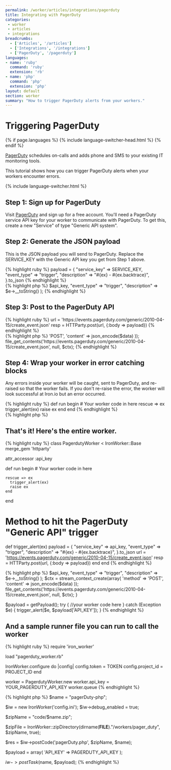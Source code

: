 ```yaml
---
permalink: /worker/articles/integrations/pagerduty
title: Integrating with PagerDuty
categories:
 - worker
 - articles
 - integrations
breadcrumbs:
  - ['Articles', '/articles']
  - ['Integrations', '/integrations']
  - ['PagerDuty', '/pagerduty']
languages:
- name: 'ruby'
  command: 'ruby'
  extension: 'rb'
- name: 'php'
  command: 'php'
  extension: 'php'
layout: default
section: worker
summary: "How to trigger PagerDuty alerts from your workers."
---
```


# Triggering PagerDuty

{% if page.languages %}
{% include language-switcher-head.html %}
{% endif %}

[PagerDuty](http://www.pagerduty.com) schedules on-calls and adds phone and SMS to your existing IT monitoring tools.

This tutorial shows how you can trigger PagerDuty alerts when your workers encounter errors.

{% include language-switcher.html %}


## Step 1: Sign up for PagerDuty

Visit [PagerDuty](http://www.pagerduty.com) and sign up for a free account. You'll need a PagerDuty service API key
for your worker to communicate with PagerDuty. To get this, create a new "Service" of type "Generic API system".


## Step 2: Generate the JSON payload

This is the JSON payload you will send to PagerDuty. Replace the SERVICE_KEY with the Generic API key you get from Step 1 above.

<div class="ruby">
{% highlight ruby %}
payload = {
  "service_key" => SERVICE_KEY,
  "event_type" => "trigger",
  "description" => "#{ex} - #{ex.backtrace}",
}.to_json
{% endhighlight %}
</div>
<div class="php">
{% highlight php %}
<?php
  $data = array(
      'service_key' => $api_key,
      "event_type" => "trigger",
      "description" => $e->__toString()
  );
{% endhighlight %}
</div>



## Step 3: Post to the PagerDuty API

<div class="ruby">
{% highlight ruby %}
url = 'https://events.pagerduty.com/generic/2010-04-15/create_event.json'
resp = HTTParty.post(url, {:body => payload})
{% endhighlight %}
</div>
<div class="php">
{% highlight php %}
<?php
  $ctx = stream_context_create(array(
      'method' => 'POST',
      'content' => json_encode($data)
  ));
  file_get_contents('https://events.pagerduty.com/generic/2010-04-15/create_event.json', null, $ctx);
{% endhighlight %}
</div>



## Step 4: Wrap your worker in error catching blocks

Any errors inside your worker will be caught, sent to PagerDuty, and re-raised so that the worker fails. If you don't re-raise
the error, the worker will look successful at Iron.io but an error occurred.

<div class="ruby">
{% highlight ruby %}
def run
  begin
    # Your worker code in here
  rescue => ex
    trigger_alert(ex)
    raise ex
  end
end
{% endhighlight %}
</div>
<div class="php">
{% highlight php %}
<?php
try
{
    //your worker code here
}
catch (Exception $e)
{
    trigger_alert($e, $payload['API_KEY']);
}
{% endhighlight %}
</div>



## That's it! Here's the entire worker.

<div class="ruby">
{% highlight ruby %}
class PagerdutyWorker < IronWorker::Base
  merge_gem 'httparty'

  attr_accessor :api_key

  def run
    begin
      # Your worker code in here

    rescue => ex
      trigger_alert(ex)
      raise ex
    end
  end


  # Method to hit the PagerDuty "Generic API" trigger
  def trigger_alert(ex)
    payload = {
      "service_key" => api_key,
      "event_type" => "trigger",
      "description" => "#{ex} - #{ex.backtrace}",
    }.to_json
    url = 'https://events.pagerduty.com/generic/2010-04-15/create_event.json'
    resp = HTTParty.post(url, {:body => payload})
  end
end
{% endhighlight %}
</div>
<div class="php">
{% highlight php %}
<?php
function trigger_alert(Exception $e, $api_key)
{
    $data = array(
        'service_key' => $api_key,
        "event_type" => "trigger",
        "description" => $e->__toString()
    );
    $ctx = stream_context_create(array(
        'method' => 'POST',
        'content' => json_encode($data)
    ));
    file_get_contents('https://events.pagerduty.com/generic/2010-04-15/create_event.json', null, $ctx);
}

$payload = getPayload();
try
{
    //your worker code here
}
catch (Exception $e)
{
    trigger_alert($e, $payload['API_KEY']);
}
{% endhighlight %}
</div>


## And a sample runner file you can run to call the worker

<div class="ruby">
{% highlight ruby %}
require 'iron_worker'

load "pagerduty_worker.rb"

IronWorker.configure do |config|
  config.token = TOKEN
  config.project_id = PROJECT_ID
end

worker = PagerdutyWorker.new
worker.api_key = YOUR_PAGERDUTY_API_KEY
worker.queue
{% endhighlight %}
</div>
<div class="php">
{% highlight php %}
<?php
include("../IronWorker.class.php");

$name = "pagerDuty-php";

$iw = new IronWorker('config.ini');
$iw->debug_enabled = true;

$zipName = "code/$name.zip";

$zipFile = IronWorker::zipDirectory(dirname(__FILE__)."/workers/pager_duty", $zipName, true);

$res = $iw->postCode('pagerDuty.php', $zipName, $name);

$payload = array(
    'API_KEY' => PAGERDUTY_API_KEY
);

$iw->postTask($name, $payload);
{% endhighlight %}
</div>
